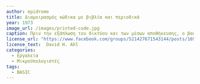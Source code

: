 ```yaml
---
author: epidrome
title: Διαμοιρασμός κώδικα με βιβλία και περιοδικά 
year: 1973 
image_url: /images/printed-code.jpg
caption: Πριν την εξάπλωση του δικτύου και των μέσων αποθήκευσης, ο βασικός τρόπος διαμοιρασμού του λογισμικού ήταν σε πηγαίο κώδικα, τυπωμένο σε χαρτί περιοδικού ή βιβλίου, τα οποία ο χρήστης θα μελετούσε και μετά θα πληκτρολογούσε στον μικρο-υπολογιστή του. Αν και η διαδικασία αυτή φαίνεται κάπως ξεπερασμένη, φαίνεται ότι είχε το πλεονέκτημα μια αίσθησης ιδιοκτησίας, καθώς και μιας έμμεσης ενθάρρυνσης για σκόπιμες ή ακούσιες μετατροπές, οι οποίες τελικά λειτουργούσαν θετικά για τις γνώσεις και τις δεξιότητες του χρήστη. 
license_url: "https://www.facebook.com/groups/521427671543144/posts/1694495597569673/" 
license_text:  David H. Ahl 
categories:
  - Εργαλεία 
  - Μικροϋπολογιστές
tags:
  - BASIC 
---
```

